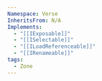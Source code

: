 ```yaml
---
Namespace: Verse
InheritsFrom: N/A
Implements:
  - "[[IExposable]]"
  - "[[ISelectable]]"
  - "[[ILoadReferenceable]]"
  - "[[IRenameable]]"
tags:
  - Zone
---
```

